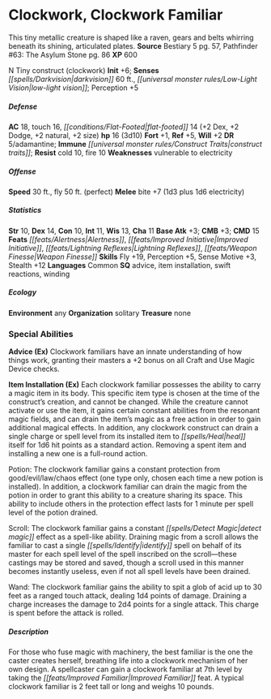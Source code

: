 ﻿---
cssclass: [monsters]
title1: Clockwork, Clockwork Familiar
desc_short: This tiny metallic creature is shaped like a raven, gears and belts whirring
  beneath its shining, articulated plates.
title2: Clockwork Familiar
CR: 2
sources:
- name: Bestiary 5
  page: 57
  link: http://paizo.com/products/btpy9g9x?Pathfinder-Roleplaying-Game-Bestiary-5
- name: 'Pathfinder #63: The Asylum Stone'
  page: 86
  link: http://paizo.com/products/btpy8sds?Pathfinder-Adventure-Path-63-The-Asylum-Stone
XP: 600
alignment: N
size: Tiny
type: construct
subtypes:
- clockwork
initiative:
  bonus: 6
senses:
  darkvision: 60
  low-light vision: true
AC:
  AC: 18
  touch: 16
  flat_footed: 14
  components:
    dex: 2
    dodge: 2
    natural: 2
    size: 2
HP:
  HP: 16
  long: 3d10
saves:
  fort: 1
  ref: 5
  will: 2
DR:
- amount: 5
  weakness: adamantine
immunities:
- construct traits
resistances:
  cold: 10
  fire: 10
weaknesses:
- vulnerable to electricity
speeds:
  base: 30
  fly: 50
  fly_maneuverability: perfect
attacks:
  melee:
  - - text: bite +7 (1d3 plus 1d6 electricity)
      entries:
      - - damage: 1d3
        - damage: 1d6
          type: electricity
      attack: bite
      bonus:
      - 7
ability_scores:
  STR: 10
  DEX: 14
  CON: 10
  INT: 11
  WIS: 13
  CHA: 11
BAB: 3
CMB: 3
CMD: 15
feats:
- name: Alertness
- name: Improved Initiative
- name: Lightning Reflexes
- name: Weapon Finesse
skills:
  Fly: 19
  Perception: 5
  Sense Motive: 3
  Stealth: 12
languages:
- Common
special_qualities:
- advice
- item installation
- swift reactions
- winding
ecology:
  environment: any
  organization: solitary
  treasure_type: none
special_abilities:
  Advice (Ex): Clockwork familiars have an innate understanding of how things work,
    granting their masters a +2 bonus on all Craft and Use Magic Device checks.
  Item Installation (Ex): |-
    Each clockwork familiar possesses the ability to carry a magic item in its body. This specific item type is chosen at the time of the construct's creation, and cannot be changed. While the creature cannot activate or use the item, it gains certain constant abilities from the resonant magic fields, and can drain the item's magic as a free action in order to gain additional magical effects. In addition, any clockwork construct can drain a single charge or spell level from its installed item to heal itself for 1d6 hit points as a standard action. Removing a spent item and installing a new one is a full-round action.

    Potion: The clockwork familiar gains a constant protection from good/evil/law/chaos effect (one type only, chosen each time a new potion is installed). In addition, a clockwork familiar can drain the magic from the potion in order to grant this ability to a creature sharing its space. This ability to include others in the protection effect lasts for 1 minute per spell level of the potion drained.

    Scroll: The clockwork familiar gains a constant detect magic effect as a spell-like ability. Draining magic from a scroll allows the familiar to cast a single identify spell on behalf of its master for each spell level of the spell inscribed on the scroll-these castings may be stored and saved, though a scroll used in this manner becomes instantly useless, even if not all spell levels have been drained.

    Wand: The clockwork familiar gains the ability to spit a glob of acid up to 30 feet as a ranged touch attack, dealing 1d4 points of damage. Draining a charge increases the damage to 2d4 points for a single attack. This charge is spent before the attack is rolled.
desc_long: For those who fuse magic with machinery, the best familiar is the one the
  caster creates herself, breathing life into a clockwork mechanism of her own design.
  A spellcaster can gain a clockwork familiar at 7th level by taking the Improved
  Familiar feat. A typical clockwork familiar is 2 feet tall or long and weighs 10
  pounds.

---

# Clockwork, Clockwork Familiar
This tiny metallic creature is shaped like a raven, gears and belts whirring beneath its shining, articulated plates.
**Source** Bestiary 5 pg. 57, Pathfinder #63: The Asylum Stone pg. 86
**XP** 600

N Tiny construct (clockwork)
**Init** +6; **Senses** _[[spells/Darkvision|darkvision]]_ 60 ft., _[[universal monster rules/Low-Light Vision|low-light vision]]_; Perception +5

##### Defense

**AC** 18, touch 16, _[[conditions/Flat-Footed|flat-footed]]_ 14 (+2 Dex, +2 Dodge, +2 natural, +2 size)
**hp** 16 (3d10)
**Fort** +1, **Ref** +5, **Will** +2
**DR** 5/adamantine; **Immune** _[[universal monster rules/Construct Traits|construct traits]]_; **Resist** cold 10, fire 10
**Weaknesses** vulnerable to electricity

##### Offense
**Speed** 30 ft., fly 50 ft. (perfect)
**Melee** bite +7 (1d3 plus 1d6 electricity)

##### Statistics
**Str** 10, **Dex** 14, **Con** 10, **Int** 11, **Wis** 13, **Cha** 11
**Base Atk** +3; **CMB** +3; **CMD** 15
**Feats** _[[feats/Alertness|Alertness]]_, _[[feats/Improved Initiative|Improved Initiative]]_, _[[feats/Lightning Reflexes|Lightning Reflexes]]_, _[[feats/Weapon Finesse|Weapon Finesse]]_
**Skills** Fly +19, Perception +5, Sense Motive +3, Stealth +12
**Languages** Common
**SQ** advice, item installation, swift reactions, winding

##### Ecology

**Environment** any
**Organization** solitary
**Treasure** none

### Special Abilities

**Advice (Ex)** Clockwork familiars have an innate understanding of how things work, granting their masters a +2 bonus on all Craft and Use Magic Device checks.

**Item Installation (Ex)** Each clockwork familiar possesses the ability to carry a magic item in its body. This specific item type is chosen at the time of the construct’s creation, and cannot be changed. While the creature cannot activate or use the item, it gains certain constant abilities from the resonant magic fields, and can drain the item’s magic as a free action in order to gain additional magical effects. In addition, any clockwork construct can drain a single charge or spell level from its installed item to _[[spells/Heal|heal]]_ itself for 1d6 hit points as a standard action. Removing a spent item and installing a new one is a full-round action.

Potion: The clockwork familiar gains a constant protection from good/evil/law/chaos effect (one type only, chosen each time a new potion is installed). In addition, a clockwork familiar can drain the magic from the potion in order to grant this ability to a creature sharing its space. This ability to include others in the protection effect lasts for 1 minute per spell level of the potion drained.

Scroll: The clockwork familiar gains a constant _[[spells/Detect Magic|detect magic]]_ effect as a spell-like ability. Draining magic from a scroll allows the familiar to cast a single _[[spells/Identify|identify]]_ spell on behalf of its master for each spell level of the spell inscribed on the scroll—these castings may be stored and saved, though a scroll used in this manner becomes instantly useless, even if not all spell levels have been drained.

Wand: The clockwork familiar gains the ability to spit a glob of acid up to 30 feet as a ranged touch attack, dealing 1d4 points of damage. Draining a charge increases the damage to 2d4 points for a single attack. This charge is spent before the attack is rolled.

##### Description

For those who fuse magic with machinery, the best familiar is the one the caster creates herself, breathing life into a clockwork mechanism of her own design. A spellcaster can gain a clockwork familiar at 7th level by taking the _[[feats/Improved Familiar|Improved Familiar]]_ feat. A typical clockwork familiar is 2 feet tall or long and weighs 10 pounds.